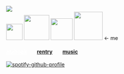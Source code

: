 ![](https://komarev.com/ghpvc/?username=massofthefermentingdregs&style=flat-square&color=green&label=visitors)  <br>
<img src="https://img.pokemondb.net/sprites/black-white/anim/normal/treecko.gif" width="44"/>   <img src="https://img.pokemondb.net/sprites/black-white/anim/normal/marowak.gif" width="68"/>  <img src="https://img.pokemondb.net/sprites/black-white/anim/normal/blaziken.gif" width="59"/>  <img src="https://img.pokemondb.net/sprites/black-white/anim/normal/arcanine.gif" width="77"/>    <- me
<h4><a href="https://cat.atabook.org/" style="color: white;"> atabook</a>⠀ ⠀ <a href="https://rentry.co/senku">rentry</a>⠀ ⠀ <a href="https://www.last.fm/user/zygothe">music</a> 
 </h4>

<div id="header" align="left">
 
[![spotify-github-profile](https://spotify-github-profile.kittinanx.com/api/view?uid=elgjykck3q0llbegql1o5o61u&cover_image=true&theme=natemoo-re&show_offline=false&background_color=191515&interchange=false&bar_color=ffffff&bar_color_cover=false)](https://github.com/kittinan/spotify-github-profile)
